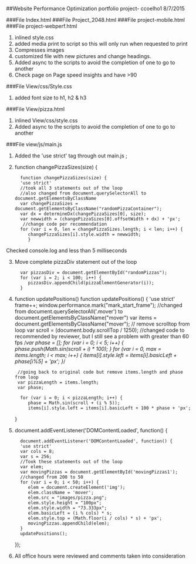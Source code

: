 ##Website Performance Optimization portfolio project- ccoelho1 8/7/2015

###File Index.html
###File Project_2048.html
###File project-mobile.html
###File project-webperf.html

1. inlined style.css
2. added media print to script so this will only run when requested to print
3. Compresses images
4. customized file with new pictures and change headings.
5. Added async to the scripts to avoid the completion of one to go to another
6. Check page on Page speed insights and have >90

###File View/css/Style.css

1. added font size to h1, h2 & h3

###File View/pizza.html

1. inlined View/css/style.css
2. Added async to the scripts to avoid the completion of one to go to another

###File view/js/main.js

1. Added the 'use strict' tag through out main.js ;

2. function changePizzaSizes(size) {

         function changePizzaSizes(size) {
         'use strict'
         //took all 3 statements out of the loop
         //also changed from document.querySelectorAll to document.getElementsByClassName
         var changePizzaSizes = document.getElementsByClassName("randomPizzaContainer");
         var dx = determineDx(changePizzaSizes[0], size);
         var newwidth = (changePizzaSizes[0].offsetWidth + dx) + 'px';
          //change code per recommendation 
         for (var i = 0, len = changePizzaSizes.length; i < len; i++) {
            changePizzaSizes[i].style.width = newwidth;
            }

Checked console.log and less than 5 milliseconds

3. Move complete pizzaDiv statement out of the loop

         var pizzasDiv = document.getElementById("randomPizzas");
         for (var i = 2; i < 100; i++) {
            pizzasDiv.appendChild(pizzaElementGenerator(i));
         }

4. function updatePositions()
         function updatePositions() { 
         'use strict'
          frame++; 
         window.performance.mark("mark_start_frame");
         //changed from document.querySelectorAll('.mover') to document.getElementsByClassName("mover") 
          var items = document.getElementsByClassName("mover");
         // remove scrolltop from loop 
         var scroll = (document.body.scrollTop / 1250);
        //changed code to recommended by reviewer, but I still see a problem with greater than 60 fps
        /*var phase = []; 
         for (var i = 0; i < 5; i++) {
            phase.push(Math.sin(scroll + i) * 100);
        }
        for (var i = 0, max = items.length; i < max; i++) {
            items[i].style.left = items[i].basicLeft + phase[i%5] + 'px';
        }*/

        //going back to original code but remove items.length and phase from loop
        var pizzaLength = items.length;
        var phase;

         for (var i = 0; i < pizzaLength; i++) {
            phase = Math.sin(scroll + (i % 5));
            items[i].style.left = items[i].basicLeft + 100 * phase + 'px';
    }
5. document.addEventListener('DOMContentLoaded', function() {

         document.addEventListener('DOMContentLoaded', function() {
         'use strict'
         var cols = 8;
         var s = 256;
         //Took these statements out of the loop 
         var elem;
         var movingPizzas = document.getElementById('movingPizzas1');
         //changed from 200 to 50
         for (var i = 0; i < 50; i++) {
            elem = document.createElement('img');
            elem.className = 'mover';
            elem.src = "images/pizza.png";
            elem.style.height = "100px";
            elem.style.width = "73.333px";
            elem.basicLeft = (i % cols) * s;
            elem.style.top = (Math.floor(i / cols) * s) + 'px';
            movingPizzas.appendChild(elem);
         }
         updatePositions();
      });
   
6. All office hours were reviewed and comments taken into consideration
